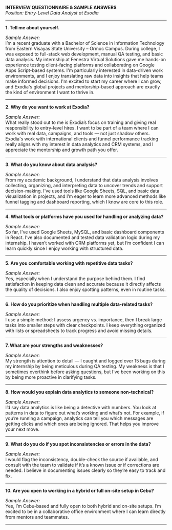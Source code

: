 **INTERVIEW QUESTIONNAIRE & SAMPLE ANSWERS**  
_Position: Entry-Level Data Analyst at Exodia_

---

**1. Tell me about yourself.**

_Sample Answer:_  
I’m a recent graduate with a Bachelor of Science in Information Technology from Eastern Visayas State University – Ormoc Campus. During college, I was exposed to full-stack web development, manual QA testing, and basic data analysis. My internship at Fenestra Virtual Solutions gave me hands-on experience testing client-facing platforms and collaborating on Google Apps Script-based systems. I'm particularly interested in data-driven work environments, and I enjoy translating raw data into insights that help teams make informed decisions. I'm excited to start my career where I can grow, and Exodia's global projects and mentorship-based approach are exactly the kind of environment I want to thrive in.

---

**2. Why do you want to work at Exodia?**

_Sample Answer:_  
What really stood out to me is Exodia’s focus on training and giving real responsibility to entry-level hires. I want to be part of a team where I can work with real data, campaigns, and tools — not just shadow others. Exodia's work with international clients and funnel performance tracking really aligns with my interest in data analytics and CRM systems, and I appreciate the mentorship and growth path you offer.

---

**3. What do you know about data analysis?**

_Sample Answer:_  
From my academic background, I understand that data analysis involves collecting, organizing, and interpreting data to uncover trends and support decision-making. I’ve used tools like Google Sheets, SQL, and basic data visualization in projects, and I’m eager to learn more advanced methods like funnel tagging and dashboard reporting, which I know are core to this role.

---

**4. What tools or platforms have you used for handling or analyzing data?**

_Sample Answer:_  
So far, I've used Google Sheets, MySQL, and basic dashboard components in React. I’ve also documented and tested data validation logic during my internship. I haven’t worked with CRM platforms yet, but I’m confident I can learn quickly since I enjoy working with structured data.

---

**5. Are you comfortable working with repetitive data tasks?**

_Sample Answer:_  
Yes, especially when I understand the purpose behind them. I find satisfaction in keeping data clean and accurate because it directly affects the quality of decisions. I also enjoy spotting patterns, even in routine tasks.

---

**6. How do you prioritize when handling multiple data-related tasks?**

_Sample Answer:_  
I use a simple method: I assess urgency vs. importance, then I break large tasks into smaller steps with clear checkpoints. I keep everything organized with lists or spreadsheets to track progress and avoid missing details.

---

**7. What are your strengths and weaknesses?**

_Sample Answer:_  
My strength is attention to detail — I caught and logged over 15 bugs during my internship by being meticulous during QA testing. My weakness is that I sometimes overthink before asking questions, but I’ve been working on this by being more proactive in clarifying tasks.

---

**8. How would you explain data analytics to someone non-technical?**

_Sample Answer:_  
I’d say data analytics is like being a detective with numbers. You look at patterns in data to figure out what’s working and what’s not. For example, if you’re running a campaign, analytics can tell you which messages are getting clicks and which ones are being ignored. That helps you improve your next move.

---

**9. What do you do if you spot inconsistencies or errors in the data?**

_Sample Answer:_  
I would flag the inconsistency, double-check the source if available, and consult with the team to validate if it’s a known issue or if corrections are needed. I believe in documenting issues clearly so they’re easy to track and fix.

---

**10. Are you open to working in a hybrid or full on-site setup in Cebu?**

_Sample Answer:_  
Yes, I’m Cebu-based and fully open to both hybrid and on-site setups. I’m excited to be in a collaborative office environment where I can learn directly from mentors and teammates.

---
